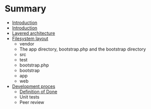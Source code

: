 # Summary

* [Introduction](README.md)
* [Introduction](docs/readme.md)
* [Layered architecture](docs/layered_architecture.md)
* [Filesystem layout](docs/filesystem-layout.md)
   * vendor
   * The app directory, bootstrap.php and the bootstrap directory
   * src
   * test
   * bootstrap.php
   * bootstrap
   * app
   * web
* [Development proces](docs/development_proces.md)
   * [Definition of Done](docs/development-proces/definition_of_done.md)
   * Unit tests
   * Peer review

